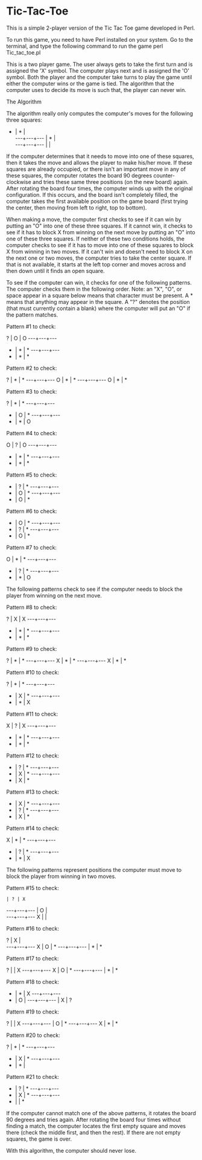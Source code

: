 # Tic-Tac-Toe
This is a simple 2-player version of the Tic Tac Toe game developed in Perl.

To run this game, you need to have Perl installed on your system.
Go to the terminal, and type the following command to run the game 
perl Tic_tac_toe.pl

This is a two player game. The user always gets to take the first turn and is assigned the 'X' symbol. The computer plays next and is assigned the 'O' symbol. Both the player and the computer take turns to play the game until either the computer wins or the game is tied. The algorithm that the computer uses to decide its move is such that, the player can never win. 

The Algorithm

The algorithm really only computes the computer's moves for the following three squares:

  * | * |  
 ---+---+---
    | * |  
 ---+---+---
    |   | 
   
If the computer determines that it needs to move into one of these squares, then it takes the move and allows the player to make his/her move. If these squares are already occupied, or there isn't an important move in any of these squares, the computer rotates the board 90 degrees counter-clockwise and tries these same three positions (on the new board) again. After rotating the board four times, the computer winds up with the original configuration. If this occurs, and the board isn't completely filled, the computer takes the first available position on the game board (first trying the center, then moving from left to right, top to bottom).

When making a move, the computer first checks to see if it can win by putting an "O" into one of these three squares. If it cannot win, it checks to see if it has to block X from winning on the next move by putting an "O" into one of these three squares. If neither of these two conditions holds, the computer checks to see if it has to move into one of these squares to block X from winning in two moves. If it can't win and doesn't need to block X on the next one or two moves, the computer tries to take the center square. If that is not available, it starts at the left top corner and moves across and then down until it finds an open square. 

To see if the computer can win, it checks for one of the following patterns. The computer checks them in the following order.
Note: an "X", "O", or space appear in a square below means that character must be present. A * means that anything may appear in the square. A "?" denotes the position (that must currently contain a blank) where the computer will put an "O" if the pattern matches.


Pattern #1 to check:

  ? | O | O 
 ---+---+---
  * | * | * 
 ---+---+---
  * | * | * 

Pattern #2 to check:

  ? | * | * 
 ---+---+---
  O | * | * 
 ---+---+---
  O | * | * 

Pattern #3 to check:

  ? | * | * 
 ---+---+---
  * | O | * 
 ---+---+---
  * | * | O 

Pattern #4 to check:

  O | ? | O 
 ---+---+---
  * | * | * 
 ---+---+---
  * | * | * 

Pattern #5 to check:

  * | ? | * 
 ---+---+---
  * | O | * 
 ---+---+---
  * | O | * 

Pattern #6 to check:

  * | O | * 
 ---+---+---
  * | ? | * 
 ---+---+---
  * | O | * 


Pattern #7 to check:

  O | * | * 
 ---+---+---
  * | ? | * 
 ---+---+---
  * | * | O 
  
The following patterns check to see if the computer needs to block the player from winning on the next move.

Pattern #8 to check:

  ? | X | X 
 ---+---+---
  * | * | * 
 ---+---+---
  * | * | * 

Pattern #9 to check:

  ? | * | * 
 ---+---+---
  X | * | * 
 ---+---+---
  X | * | * 

Pattern #10 to check:

  ? | * | * 
 ---+---+---
  * | X | * 
 ---+---+---
  * | * | X 

Pattern #11 to check:

  X | ? | X 
 ---+---+---
  * | * | * 
 ---+---+---
  * | * | * 

Pattern #12 to check:

  * | ? | * 
 ---+---+---
  * | X | * 
 ---+---+---
  * | X | * 


Pattern #13 to check:

  * | X | * 
 ---+---+---
  * | ? | * 
 ---+---+---
  * | X | * 


Pattern #14 to check:

  X | * | * 
 ---+---+---
  * | ? | * 
 ---+---+---
  * | * | X 



The following patterns represent positions the computer must move to block the player from winning in two moves.

Pattern #15 to check:

    | ? | X     
 ---+---+---
    | O |   
 ---+---+---
  X |   |   

Pattern #16 to check:

  ? | X |   
 ---+---+---
  X | O | * 
 ---+---+---
    | * | * 

Pattern #17 to check:

  ? |   | X 
 ---+---+---
  X | O | * 
 ---+---+---
    | * | * 


Pattern #18 to check:

  * | * | X 
 ---+---+---
  * | O | 
 ---+---+---
    | X | ? 

Pattern #19 to check:

  ? |   | X 
 ---+---+---
    | O | * 
 ---+---+---
  X | * | * 

Pattern #20 to check:
 
  ? | * | * 
 ---+---+---
  * | X | * 
 ---+---+---
  * | * |   


Pattern #21 to check:

  * | ? | * 
 ---+---+---
  * | X | * 
 ---+---+---
  * |   | * 
 
If the computer cannot match one of the above patterns, it rotates the board 90 degrees and tries again. After rotating the board four times without finding a match, the computer locates the first empty square and moves there (check the middle first, and then the rest). If there are not empty squares, the game is over.

With this algorithm, the computer should never lose.
